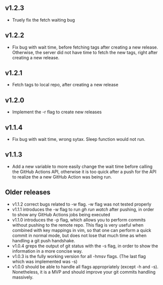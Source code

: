 ## v1.2.3
* Truely fix the fetch waiting bug
## v1.2.2
* Fix bug with wait time, before fetching tags after creating a new release.
Otherwise, the server did not have time to fetch the new tags, right after
creating a new release.
## v1.2.1
* Fetch tags to local repo, after creating a new release
## v1.2.0
* Implement the -r flag to create new releases
## v1.1.4
* Fix bug with wait time, wrong sytax. Sleep function would not run.
## v1.1.3 
* Add a new variable to more easily change the wait time before calling the GitHub Actions API, otherwise it is too quick after a push for the API to realize the a new GitHub Action was being run.

## Older releases
* v1.1.2 correct bugs related to -w flag. -w flag was not tested properly
* v1.1.1 introduces the -w flag to run *gh run watch* after pushing, in order to show any GitHub Actions jobs being executed
* v1.1.0 introduces the -p flag, which allows you to perform commits without pushing to the remote repo. This flag is very useful when combined with key mappings in vim, so that one can perform a quick commit in normal mode, but does not lose that much time as when handling a git push handshake.
* v1.0.4 greps the output of git status with the -s flag, in order to show the information in a more concise way.
* v1.0.3 is the fully working version for all -hmsv flags. (The last flag which was implemented was -s)
* v1.0.0 should be able to handle all flags appropriately (except -h and -s). Nonetheless, it is a MVP and should improve your git commits handling massively.

